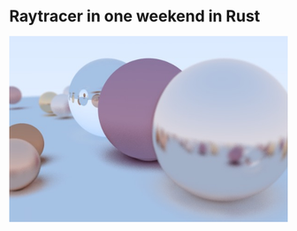 # Raytracer in one weekend in Rust


![ScreenShot](https://raw.githubusercontent.com/gvergnaud/raytracer-rust/master/img.jpg)

